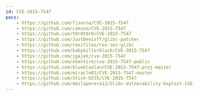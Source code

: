 ```yaml
---
id: CVE-2015-7547
pocs:
    - https://github.com/fjserna/CVE-2015-7547
    - https://github.com/cakuzo/CVE-2015-7547
    - https://github.com/t0r0t0r0/CVE-2015-7547
    - https://github.com/JustDenisYT/glibc-patcher
    - https://github.com/rexifiles/rex-sec-glibc
    - https://github.com/babykillerblack/CVE-2015-7547
    - https://github.com/jgajek/cve-2015-7547
    - https://github.com/eSentire/cve-2015-7547-public
    - https://github.com/bluebluelan/CVE-2015-7547-proj-master
    - https://github.com/miracle03/CVE-2015-7547-master
    - https://github.com/Stick-U235/CVE-2015-7547
    - https://github.com/Amilaperera12/Glibc-Vulnerability-Exploit-CVE-2015-7547
---
```

